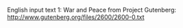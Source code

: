 

English input text 1: War and Peace from Project Gutenberg: http://www.gutenberg.org/files/2600/2600-0.txt
